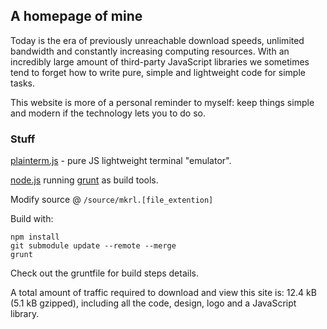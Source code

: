 ## A homepage of mine

Today is the era of previously unreachable download speeds, unlimited bandwidth and constantly increasing computing resources.
With an incredibly large amount of third-party JavaScript libraries we sometimes tend to forget how to write pure, simple and lightweight code for simple tasks.

This website is more of a personal reminder to myself: keep things simple and modern if the technology lets you to do so.

### Stuff

[plainterm.js](https://github.com/mkrl/plainterm.js) - pure JS lightweight terminal "emulator".

[node.js](https://nodejs.org/) running [grunt](https://gruntjs.com/) as build tools.

Modify source @ `/source/mkrl.[file_extention]`

Build with:

```
npm install
git submodule update --remote --merge
grunt
```

Check out the gruntfile for build steps details.

A total amount of traffic required to download and view this site is: 12.4 kB (5.1 kB gzipped), including all the code, design, logo and a JavaScript library.